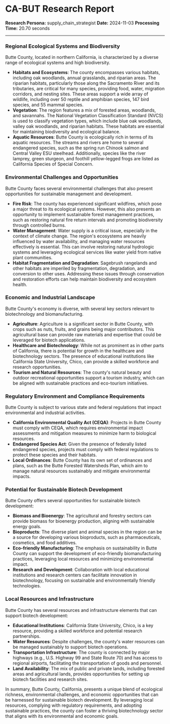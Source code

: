 # CA-BUT Research Report

**Research Persona:** supply_chain_strategist
**Date:** 2024-11-03
**Processing Time:** 20.70 seconds

---

### Regional Ecological Systems and Biodiversity

Butte County, located in northern California, is characterized by a diverse range of ecological systems and high biodiversity.

- **Habitats and Ecosystems**: The county encompasses various habitats, including oak woodlands, annual grasslands, and riparian areas. The riparian habitats, particularly those along the Sacramento River and its tributaries, are critical for many species, providing food, water, migration corridors, and nesting sites. These areas support a wide array of wildlife, including over 50 reptile and amphibian species, 147 bird species, and 55 mammal species.
- **Vegetation**: The region features a mix of forested areas, woodlands, and savannahs. The National Vegetation Classification Standard (NVCS) is used to classify vegetation types, which include blue oak woodlands, valley oak woodlands, and riparian habitats. These habitats are essential for maintaining biodiversity and ecological balance.
- **Aquatic Resources**: Butte County is ecologically rich in terms of its aquatic resources. The streams and rivers are home to several endangered species, such as the spring run Chinook salmon and Central Valley ESU steelhead. Additionally, species like the river lamprey, green sturgeon, and foothill yellow-legged frogs are listed as California Species of Special Concern.

### Environmental Challenges and Opportunities

Butte County faces several environmental challenges that also present opportunities for sustainable management and development.

- **Fire Risk**: The county has experienced significant wildfires, which pose a major threat to its ecological systems. However, this also presents an opportunity to implement sustainable forest management practices, such as restoring natural fire return intervals and promoting biodiversity through controlled burns.
- **Water Management**: Water supply is a critical issue, especially in the context of climate change. The region's ecosystems are heavily influenced by water availability, and managing water resources effectively is essential. This can involve restoring natural hydrologic systems and leveraging ecological services like water yield from native plant communities.
- **Habitat Fragmentation and Degradation**: Sagebrush rangelands and other habitats are imperiled by fragmentation, degradation, and conversion to other uses. Addressing these issues through conservation and restoration efforts can help maintain biodiversity and ecosystem health.

### Economic and Industrial Landscape

Butte County's economy is diverse, with several key sectors relevant to biotechnology and biomanufacturing.

- **Agriculture**: Agriculture is a significant sector in Butte County, with crops such as nuts, fruits, and grains being major contributors. This agricultural base can provide raw materials and expertise that could be leveraged for biotech applications.
- **Healthcare and Biotechnology**: While not as prominent as in other parts of California, there is potential for growth in the healthcare and biotechnology sectors. The presence of educational institutions like California State University, Chico, can provide a skilled workforce and research opportunities.
- **Tourism and Natural Resources**: The county's natural beauty and outdoor recreational opportunities support a tourism industry, which can be aligned with sustainable practices and eco-tourism initiatives.

### Regulatory Environment and Compliance Requirements

Butte County is subject to various state and federal regulations that impact environmental and industrial activities.

- **California Environmental Quality Act (CEQA)**: Projects in Butte County must comply with CEQA, which requires environmental impact assessments and mitigation measures to minimize harm to biological resources.
- **Endangered Species Act**: Given the presence of federally listed endangered species, projects must comply with federal regulations to protect these species and their habitats.
- **Local Ordinances**: Butte County has its own set of ordinances and plans, such as the Butte Forested Watersheds Plan, which aim to manage natural resources sustainably and mitigate environmental impacts.

### Potential for Sustainable Biotech Development

Butte County offers several opportunities for sustainable biotech development:

- **Biomass and Bioenergy**: The agricultural and forestry sectors can provide biomass for bioenergy production, aligning with sustainable energy goals.
- **Bioproducts**: The diverse plant and animal species in the region can be a source for developing various bioproducts, such as pharmaceuticals, cosmetics, and food additives.
- **Eco-friendly Manufacturing**: The emphasis on sustainability in Butte County can support the development of eco-friendly biomanufacturing practices, leveraging local resources and minimizing environmental impact.
- **Research and Development**: Collaboration with local educational institutions and research centers can facilitate innovation in biotechnology, focusing on sustainable and environmentally friendly technologies.

### Local Resources and Infrastructure

Butte County has several resources and infrastructure elements that can support biotech development:

- **Educational Institutions**: California State University, Chico, is a key resource, providing a skilled workforce and potential research partnerships.
- **Water Resources**: Despite challenges, the county's water resources can be managed sustainably to support biotech operations.
- **Transportation Infrastructure**: The county is connected by major highways (e.g., U.S. Highway 99 and State Route 70) and has access to regional airports, facilitating the transportation of goods and personnel.
- **Land Availability**: The mix of public and private lands, including forested areas and agricultural lands, provides opportunities for setting up biotech facilities and research sites.

In summary, Butte County, California, presents a unique blend of ecological richness, environmental challenges, and economic opportunities that can be harnessed for sustainable biotech development. By leveraging local resources, complying with regulatory requirements, and adopting sustainable practices, the county can foster a thriving biotechnology sector that aligns with its environmental and economic goals.